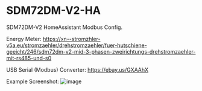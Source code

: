 # SDM72DM-V2-HA
SDM72DM-V2 HomeAssistant Modbus Config.

Energy Meter:
https://xn--stromzhler-v5a.eu/stromzaehler/drehstromzaehler/fuer-hutschiene-geeicht/246/sdm72dm-v2-mid-3-phasen-zweirichtungs-drehstromzaehler-mit-rs485-und-s0

USB Serial (Modbus) Converter:
https://ebay.us/GXAAhX

Example Screenshot:
![image](https://user-images.githubusercontent.com/31771657/213470428-c3e84436-cb3d-43d7-9cae-9e680dfbf9d8.png)
